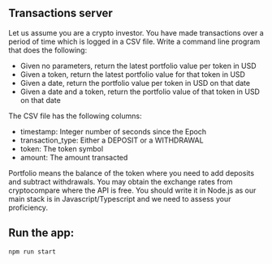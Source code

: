 ## Transactions server

Let us assume you are a crypto investor. You have made transactions over a period of time which is logged in a CSV file. Write a command line program that does the following:

- Given no parameters, return the latest portfolio value per token in USD
- Given a token, return the latest portfolio value for that token in USD
- Given a date, return the portfolio value per token in USD on that date
- Given a date and a token, return the portfolio value of that token in USD on that date

The CSV file has the following columns:

- timestamp: Integer number of seconds since the Epoch
- transaction_type: Either a DEPOSIT or a WITHDRAWAL
- token: The token symbol
- amount: The amount transacted

Portfolio means the balance of the token where you need to add deposits and subtract withdrawals. You may obtain the exchange rates from cryptocompare where the API is free. You should write it in Node.js as our main stack is in Javascript/Typescript and we need to assess your proficiency.

## Run the app:

`npm run start`
